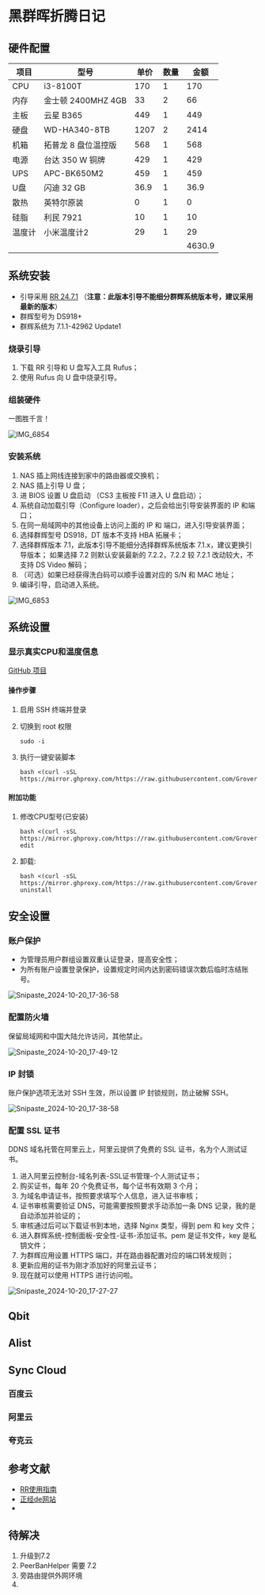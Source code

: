 # 黑群晖折腾日记

## 硬件配置

| 项目   | 型号                | 单价 | 数量 | 金额   |
| ------ | ------------------- | ---- | ---- | ------ |
| CPU    | i3-8100T            | 170  | 1    | 170    |
| 内存   | 金士顿 2400MHZ 4GB  | 33   | 2    | 66     |
| 主板   | 云星 B365           | 449  | 1    | 449    |
| 硬盘   | WD-HA340-8TB        | 1207 | 2    | 2414   |
| 机箱   | 拓普龙 8 盘位温控版 | 568  | 1    | 568    |
| 电源   | 台达 350 W 铜牌     | 429  | 1    | 429    |
| UPS    | APC-BK650M2         | 459  | 1    | 459    |
| U盘    | 闪迪 32 GB          | 36.9 | 1    | 36.9   |
| 散热   | 英特尔原装          | 0    | 1    | 0      |
| 硅脂   | 利民 7921           | 10   | 1    | 10     |
| 温度计 | 小米温度计2         | 29   | 1    | 29     |
|        |                     |      |      | 4630.9 |

## 系统安装

- 引导采用 [RR 24.7.1](https://github.com/RROrg/rr) （**注意：此版本引导不能细分群辉系统版本号，建议采用最新的版本**）
- 群辉型号为 DS918+
- 群辉系统为 7.1.1-42962 Update1 

### 烧录引导

1. 下载 RR 引导和 U 盘写入工具 Rufus；
2. 使用 Rufus 向 U 盘中烧录引导。

### 组装硬件

一图胜千言！

![IMG_6854](https://cdn.jsdelivr.net/gh/chousinbin/Image/202410201713101.jpg)

### 安装系统

1. NAS 插上网线连接到家中的路由器或交换机；
2. NAS 插上引导 U 盘；
3. 进 BIOS 设置 U 盘启动 （CS3 主板按 F11 进入 U 盘启动）；
4. 系统自动加载引导（Configure loader），之后会给出引导安装界面的 IP 和端口；
5. 在同一局域网中的其他设备上访问上面的 IP 和 端口，进入引导安装界面；
6. 选择群辉型号 DS918，DT 版本不支持 HBA 拓展卡；
7. 选择群辉版本 7.1，此版本引导不能细分选择群辉系统版本 7.1.x，建议更换引导版本；
   如果选择 7.2 则默认安装最新的 7.2.2，7.2.2 较 7.2.1 改动较大，不支持 DS Video 解码；
8. （可选）如果已经获得洗白码可以顺手设置对应的 S/N 和 MAC 地址；
9. 编译引导，启动进入系统。

![IMG_6853](https://cdn.jsdelivr.net/gh/chousinbin/Image/202410201713397.jpg)

## 系统设置

### 显示真实CPU和温度信息

[GitHub 项目](https://github.com/GroverLau/syno_cpuinfo)

#### 操作步骤

1. 启用 SSH 终端并登录

2. 切换到 root 权限

   ```
   sudo -i
   ```

3. 执行一键安装脚本

   ```
   bash <(curl -sSL https://mirror.ghproxy.com/https://raw.githubusercontent.com/GroverLau/syno_cpuinfo/main/syno_cpuinfo.sh)
   ```

#### 附加功能

1. 修改CPU型号(已安装)

   ```
   bash <(curl -sSL https://mirror.ghproxy.com/https://raw.githubusercontent.com/GroverLau/syno_cpuinfo/main/syno_cpuinfo.sh) edit
   ```

2. 卸载:

   ```
   bash <(curl -sSL https://mirror.ghproxy.com/https://raw.githubusercontent.com/GroverLau/syno_cpuinfo/main/syno_cpuinfo.sh) uninstall
   ```



## 安全设置

### 账户保护

- 为管理员用户群组设置双重认证登录，提高安全性；
- 为所有账户设置登录保护，设置规定时间内达到密码错误次数后临时冻结账号。

![Snipaste_2024-10-20_17-36-58](https://cdn.jsdelivr.net/gh/chousinbin/Image/202410201737386.png)

### 配置防火墙

保留局域网和中国大陆允许访问，其他禁止。

![Snipaste_2024-10-20_17-49-12](https://cdn.jsdelivr.net/gh/chousinbin/Image/202410201749725.png)

### IP 封锁

账户保护选项无法对 SSH 生效，所以设置 IP 封锁规则，防止破解 SSH。

![Snipaste_2024-10-20_17-38-58](https://cdn.jsdelivr.net/gh/chousinbin/Image/202410201739821.png)

### 配置 SSL 证书

DDNS 域名托管在阿里云上，阿里云提供了免费的 SSL 证书，名为个人测试证书。

1. 进入阿里云控制台-域名列表-SSL证书管理-个人测试证书；
2. 购买证书，每年 20 个免费证书，每个证书有效期 3 个月；
3. 为域名申请证书，按照要求填写个人信息，进入证书审核；
4. 证书审核需要验证 DNS，可能需要按照要求手动添加一条 DNS 记录，我的是自动添加并验证的；
5. 审核通过后可以下载证书到本地，选择 Nginx 类型，得到 pem 和 key 文件；
6. 进入群辉系统-控制面板-安全性-证书-添加证书。pem 是证书文件，key 是私钥文件；
7. 为群辉应用设置 HTTPS 端口，并在路由器配置对应的端口转发规则；
8. 更新应用的证书为刚才添加好的阿里云证书；
9. 现在就可以使用 HTTPS 进行访问啦。

![Snipaste_2024-10-20_17-27-27](https://cdn.jsdelivr.net/gh/chousinbin/Image/202410201728689.png)

## Qbit



## Alist



## Sync Cloud

### 百度云

### 阿里云

### 夸克云



## 参考文献

- [RR使用指南](https://rrorg.cn/archives/Use%20guide)
- [正经de网站](https://www.nas50.cn/)
- 

## 待解决

1. 升级到7.2
2. PeerBanHelper 需要 7.2
3. 旁路由提供外网环境
4. 